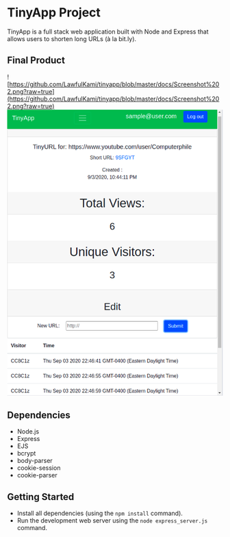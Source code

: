 
# TinyApp Project

TinyApp is a full stack web application built with Node and Express that allows users to shorten long URLs (à la bit.ly).

## Final Product

![https://github.com/LawfulKami/tinyapp/blob/master/docs/Screenshot%202.png?raw=true](https://github.com/LawfulKami/tinyapp/blob/master/docs/Screenshot%202.png?raw=true)
!["Time table for all the visits, with visitor_ID"](https://github.com/LawfulKami/tinyapp/blob/master/docs/Screenshot%202.png?raw=true)

## Dependencies

- Node.js
- Express
- EJS
- bcrypt
- body-parser
- cookie-session
- cookie-parser

## Getting Started

- Install all dependencies (using the `npm install` command).
- Run the development web server using the `node express_server.js` command.
